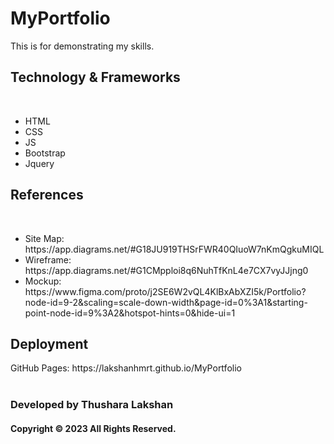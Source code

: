 # MyPortfolio
This is for demonstrating my skills. 
<h2>Technology & Frameworks</h2>
<br>
<ul>
  <li>HTML</li>
  <li>CSS</li>
  <li>JS</li>
  <li>Bootstrap</li>
  <li>Jquery</li>
</ul>
<h2>References</h2>
<br>
<ul>
  <li>Site Map: https://app.diagrams.net/#G18JU919THSrFWR40QIuoW7nKmQgkuMIQL</li>
  <li>Wireframe: https://app.diagrams.net/#G1CMpploi8q6NuhTfKnL4e7CX7vyJJjng0</li>
  <li>Mockup: https://www.figma.com/proto/j2SE6W2vQL4KlBxAbXZI5k/Portfolio?node-id=9-2&scaling=scale-down-width&page-id=0%3A1&starting-point-node-id=9%3A2&hotspot-hints=0&hide-ui=1</li>
</ul>
<h2>Deployment</h2>
GitHub Pages: https://lakshanhmrt.github.io/MyPortfolio
<br>
<br>
<h3>Developed by Thushara Lakshan</h2>
<h4>Copyright © 2023 All Rights Reserved.</h4>
